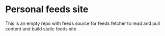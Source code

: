 # Personal feeds site

This is an empty repo with feeds source for feeds fetcher to read and pull content and build static feeds site

